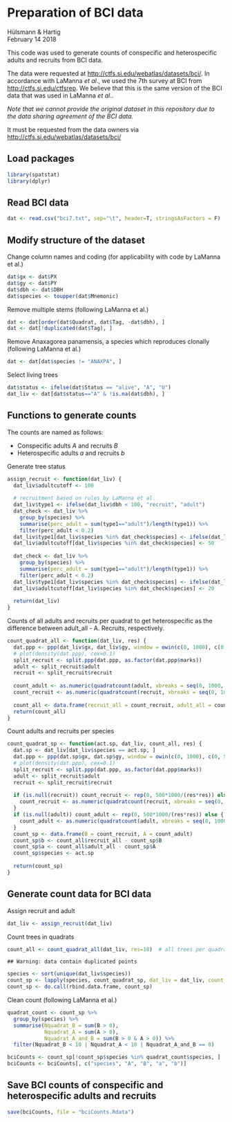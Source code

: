 # Preparation of BCI data
Hülsmann & Hartig  
February 14 2018  


This code was used to generate counts of conspecific and heterospecific adults and recruits from BCI data.

The data were requested at http://ctfs.si.edu/webatlas/datasets/bci/. In accordance with LaManna *et al*., we used the 7th survey at BCI from http://ctfs.si.edu/ctfsrep. We believe that this is the same version of the BCI data that was used in LaManna *et al*..

*Note that we cannot provide the original dataset in this repository due to the data sharing agreement of the BCI data.* 

It must be requested from the data owners via http://ctfs.si.edu/webatlas/datasets/bci/



## Load packages



```r
library(spatstat)
library(dplyr)
```


## Read BCI data



```r
dat <- read.csv("bci7.txt", sep="\t", header=T, stringsAsFactors = F)
```


## Modify structure of the dataset

Change column names and coding (for applicability with code by LaManna et al.)

```r
dat$gx <- dat$PX
dat$gy <- dat$PY
dat$dbh <- dat$DBH
dat$species <- toupper(dat$Mnemonic)
```

Remove multiple stems (following LaManna et al.)

```r
dat <- dat[order(dat$Quadrat, dat$Tag, -dat$dbh), ]
dat <- dat[!duplicated(dat$Tag), ]
```

Remove Anaxagorea panamensis, a species which reproduces clonally (following LaManna et al.)

```r
dat <- dat[dat$species != "ANAXPA", ]
```

Select living trees

```r
dat$status <- ifelse(dat$Status == "alive", "A", "U")
dat_liv <- dat[dat$status=="A" & !is.na(dat$dbh), ]
```


## Functions to generate counts

The counts are named as follows:

* Conspecific adults *A* and recruits *B*
* Heterospecific adults *a* and recruits *b*


Generate tree status 

```r
assign_recruit <- function(dat_liv) {
  dat_liv$adultcutoff <- 100
  
  # recruitment based on rules by LaManna et al.
  dat_liv$type1 <- ifelse(dat_liv$dbh < 100, "recruit", "adult")
  dat_check <- dat_liv %>%
    group_by(species) %>% 
    summarise(perc_adult = sum(type1=="adult")/length(type1)) %>% 
    filter(perc_adult < 0.2)
  dat_liv$type1[dat_liv$species %in% dat_check$species] <- ifelse(dat_liv$dbh[dat_liv$species %in% dat_check$species] <= 50, "recruit", "adult")
  dat_liv$adultcutoff[dat_liv$species %in% dat_check$species] <- 50
  
  dat_check <- dat_liv %>%
    group_by(species) %>% 
    summarise(perc_adult = sum(type1=="adult")/length(type1)) %>% 
    filter(perc_adult < 0.2)
  dat_liv$type1[dat_liv$species %in% dat_check$species] <- ifelse(dat_liv$dbh[dat_liv$species %in% dat_check$species] <= 20, "recruit", "adult")
  dat_liv$adultcutoff[dat_liv$species %in% dat_check$species] <- 20
  
  return(dat_liv)
}
```

Counts of all adults and recruits per quadrat to get heterospecific as the difference between adult_all - A. Recruits, respectively.

```r
count_quadrat_all <- function(dat_liv, res) {
  dat.ppp <- ppp(dat_liv$gx, dat_liv$gy, window = owin(c(0, 1000), c(0, 500)), marks = dat_liv$type1)
  # plot(density(dat.ppp), cex=0.1)
  split_recruit <- split.ppp(dat.ppp, as.factor(dat.ppp$marks))
  adult <- split_recruit$adult
  recruit <- split_recruit$recruit
  
  count_adult <- as.numeric(quadratcount(adult, xbreaks = seq(0, 1000, res), ybreaks = seq(0, 500, res)))
  count_recruit <- as.numeric(quadratcount(recruit, xbreaks = seq(0, 1000, res), ybreaks = seq(0, 500, res)))  
  
  count_all <- data.frame(recruit_all = count_recruit, adult_all = count_adult)
  return(count_all)
}
```

Count adults and recruits per species

```r
count_quadrat_sp <- function(act.sp, dat_liv, count_all, res) {
  dat.sp <- dat_liv[dat_liv$species == act.sp, ]
  dat.ppp <- ppp(dat.sp$gx, dat.sp$gy, window = owin(c(0, 1000), c(0, 500)), marks = dat.sp$type1)
  # plot(density(dat.ppp), cex=0.1)
  split_recruit <- split.ppp(dat.ppp, as.factor(dat.ppp$marks))
  adult <- split_recruit$adult
  recruit <- split_recruit$recruit
  
  if (is.null(recruit)) count_recruit <- rep(0, 500*1000/(res*res)) else {
    count_recruit <- as.numeric(quadratcount(recruit, xbreaks = seq(0, 1000, res), ybreaks = seq(0, 500, res)))  
  }
  if (is.null(adult)) count_adult <- rep(0, 500*1000/(res*res)) else {
    count_adult <- as.numeric(quadratcount(adult, xbreaks = seq(0, 1000, res), ybreaks = seq(0, 500, res)))
  }
  count_sp <- data.frame(B = count_recruit, A = count_adult)
  count_sp$b <- count_all$recruit_all - count_sp$B
  count_sp$a <- count_all$adult_all - count_sp$A
  count_sp$species <- act.sp
  
  return(count_sp)
}
```


## Generate count data for BCI data


Assign recruit and adult

```r
dat_liv <- assign_recruit(dat_liv)
```

Count trees in quadrats

```r
count_all <- count_quadrat_all(dat_liv, res=10)  # all trees per quadrat
```

```
## Warning: data contain duplicated points
```

```r
species <- sort(unique(dat_liv$species))
count_sp <- lapply(species, count_quadrat_sp, dat_liv = dat_liv, count_all = count_all, res = 10)  # per species while a = adult_all - A
count_sp <- do.call(rbind.data.frame, count_sp)
```

Clean count (following LaManna et al.)

```r
quadrat_count <- count_sp %>%
  group_by(species) %>%
  summarise(Nquadrat_B = sum(B > 0),
            Nquadrat_A = sum(A > 0),
            Nquadrat_A_and_B = sum(B > 0 & A > 0)) %>%
  filter(Nquadrat_B < 10 | Nquadrat_A < 10 | Nquadrat_A_and_B == 0)

bciCounts <- count_sp[!count_sp$species %in% quadrat_count$species, ]
bciCounts <- bciCounts[, c("species", "A", "B", "a", "b")]
```


## Save BCI counts of conspecific and heterospecific adults and recruits


```r
save(bciCounts, file = "bciCounts.Rdata")
```



